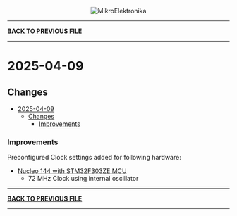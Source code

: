 
<p align="center">
  <img src="http://www.mikroe.com/img/designs/beta/logo_small.png?raw=true" alt="MikroElektronika"/>
</p>

---

**[BACK TO PREVIOUS FILE](../changelog.md)**

---

# 2025-04-09

## Changes

- [2025-04-09](#2025-04-09)
  - [Changes](#changes)
    + [Improvements](#improvements)

### Improvements

Preconfigured Clock settings added for following hardware:

+ [Nucleo 144 with STM32F303ZE MCU](https://www.st.com/content/st_com/en/products/evaluation-tools/product-evaluation-tools/mcu-mpu-eval-tools/stm32-mcu-mpu-eval-tools/stm32-nucleo-boards/nucleo-f303ze.html)
  + 72 MHz Clock using internal oscillator

---

**[BACK TO PREVIOUS FILE](../changelog.md)**

---
